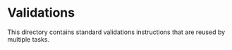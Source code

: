 # Validations

This directory contains standard validations instructions that are reused by multiple tasks.
